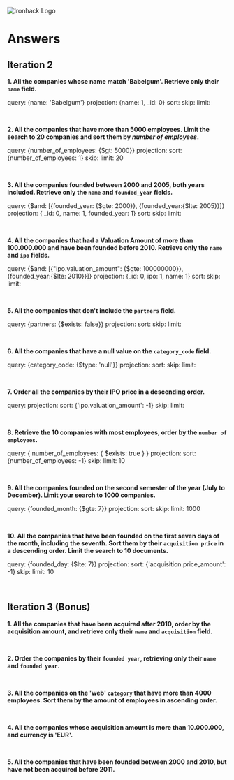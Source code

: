 ![Ironhack Logo](https://i.imgur.com/1QgrNNw.png)

# Answers

## Iteration 2

**1. All the companies whose name match 'Babelgum'. Retrieve only their `name` field.**

<!-- Your Query Goes Here -->

query: {name: 'Babelgum'}
projection: {name: 1, \_id: 0}
sort:
skip:
limit:

<br>

**2. All the companies that have more than 5000 employees. Limit the search to 20 companies and sort them by _number of employees_.**

<!-- Your Query Goes Here -->

query: {number_of_employees: {$gt: 5000}}
projection:
sort: {number_of_employees: 1}
skip:
limit: 20

<br>

**3. All the companies founded between 2000 and 2005, both years included. Retrieve only the `name` and `founded_year` fields.**

<!-- Your Query Goes Here -->

query: {$and: [{founded_year: {$gte: 2000}}, {founded_year:{$lte: 2005}}]}
projection: { \_id: 0, name: 1, founded_year: 1}
sort:
skip:
limit:

<br>

**4. All the companies that had a Valuation Amount of more than 100.000.000 and have been founded before 2010. Retrieve only the `name` and `ipo` fields.**

<!-- Your Query Goes Here -->

query: {$and: [{"ipo.valuation_amount": {$gte: 100000000}}, {founded_year:{$lte: 2010}}]}
projection: {\_id: 0, ipo: 1, name: 1}
sort:
skip:
limit:

<br>

**5. All the companies that don't include the `partners` field.**

<!-- Your Query Goes Here -->

query: {partners: {$exists: false}}
projection:
sort:
skip:
limit:

<br>

**6. All the companies that have a null value on the `category_code` field.**

<!-- Your Query Goes Here -->

query: {category_code: {$type: 'null'}}
projection:
sort:
skip:
limit:

<br>

**7. Order all the companies by their IPO price in a descending order.**

<!-- Your Query Goes Here -->

query:
projection:
sort: {'ipo.valuation_amount': -1}
skip:
limit:

<br>

**8. Retrieve the 10 companies with most employees, order by the `number of employees`.**

<!-- Your Query Goes Here -->

query: { number_of_employees: { $exists: true } }
projection:
sort: {number_of_employees: -1}
skip:
limit: 10

<br>

**9. All the companies founded on the second semester of the year (July to December). Limit your search to 1000 companies.**

<!-- Your Query Goes Here -->

query: {founded_month: {$gte: 7}}
projection:
sort:
skip:
limit: 1000

<br>

**10. All the companies that have been founded on the first seven days of the month, including the seventh. Sort them by their `acquisition price` in a descending order. Limit the search to 10 documents.**

<!-- Your Query Goes Here -->

query: {founded_day: {$lte: 7}}
projection:
sort: {'acquisition.price_amount': -1}
skip:
limit: 10

<br>

## Iteration 3 (Bonus)

**1. All the companies that have been acquired after 2010, order by the acquisition amount, and retrieve only their `name` and `acquisition` field.**

<!-- Your Query Goes Here -->

<br>

**2. Order the companies by their `founded year`, retrieving only their `name` and `founded year`.**

<!-- Your Query Goes Here -->

<br>

**3. All the companies on the 'web' `category` that have more than 4000 employees. Sort them by the amount of employees in ascending order.**

<!-- Your Query Goes Here -->

<br>

**4. All the companies whose acquisition amount is more than 10.000.000, and currency is 'EUR'.**

<!-- Your Query Goes Here -->

<br>

**5. All the companies that have been founded between 2000 and 2010, but have not been acquired before 2011.**

<!-- Your Query Goes Here -->

<br>
